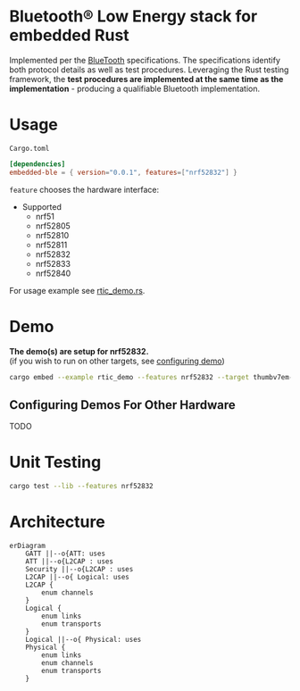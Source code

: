 Bluetooth® Low Energy stack for embedded Rust
================================================================================
Implemented per the [BlueTooth](https://www.bluetooth.com/specifications/specs/)
specifications. The specifications identify both protocol details as well as
test procedures. Leveraging the Rust testing framework, the **test procedures are
implemented at the same time as the implementation** - producing a qualifiable
Bluetooth implementation.

Usage
================================================================================
`Cargo.toml`
```toml
[dependencies]
embedded-ble = { version="0.0.1", features=["nrf52832"] }
```
`feature` chooses the hardware interface:
* Supported
    * nrf51
    * nrf52805
    * nrf52810
    * nrf52811
    * nrf52832
    * nrf52833
    * nrf52840

For usage example see [rtic_demo.rs](ble/examples/rtic_demo.rs).

Demo
================================================================================
**The demo(s) are setup for nrf52832.**  
(if you wish to run on other targets, see [configuring demo](#demo_config))

```sh
cargo embed --example rtic_demo --features nrf52832 --target thumbv7em-none-eabihf
```

<a id="demo_config">Configuring Demos For Other Hardware</a>
--------------------------------------------------------------------------------
TODO

Unit Testing
================================================================================
```sh
cargo test --lib --features nrf52832
```

Architecture
================================================================================
```mermaid
erDiagram
    GATT ||--o{ATT: uses
    ATT ||--o{L2CAP : uses
    Security ||--o{L2CAP : uses
    L2CAP ||--o{ Logical: uses
    L2CAP {
        enum channels
    }
    Logical {
        enum links
        enum transports
    }
    Logical ||--o{ Physical: uses
    Physical {
        enum links
        enum channels
        enum transports
    }
```











